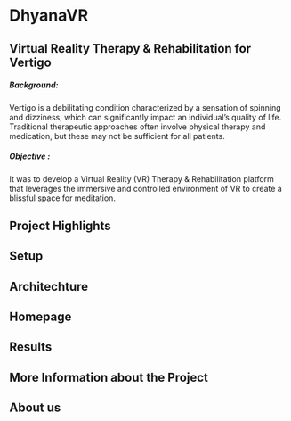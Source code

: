 # DhyanaVR
## Virtual Reality Therapy & Rehabilitation for Vertigo
##### Background: 
Vertigo is a debilitating condition characterized by a sensation of spinning and dizziness, which can significantly impact an individual’s quality of life. Traditional therapeutic approaches often involve physical therapy and medication, but these may not be sufficient for all patients.
##### Objective :
It was to develop a Virtual Reality (VR) Therapy & Rehabilitation platform that leverages the immersive and controlled environment of VR to create a blissful space for meditation.

## Project Highlights 

## Setup 

## Architechture 

## Homepage 

## Results

## More Information about the Project

## About us

